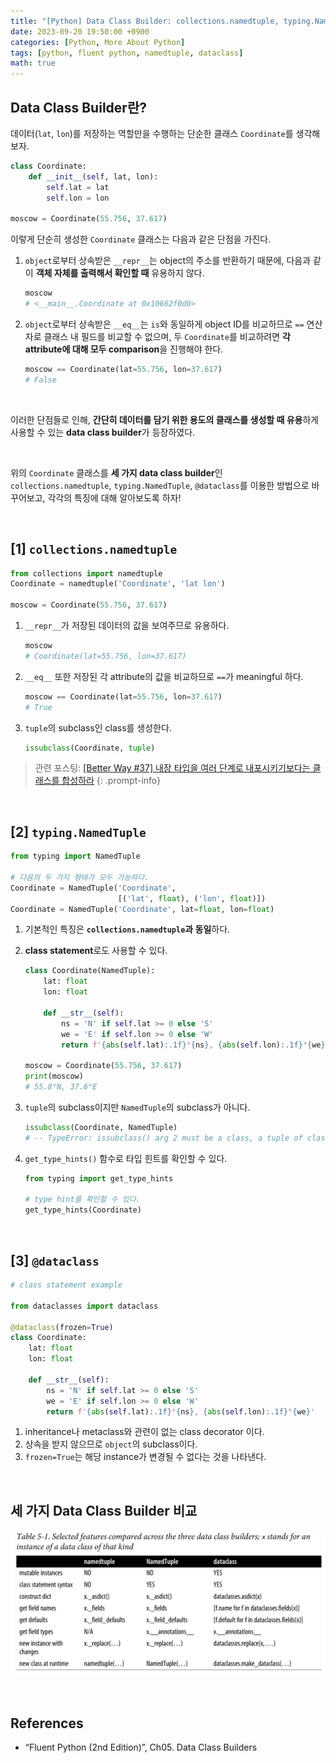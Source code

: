 ```yaml
---
title: "[Python] Data Class Builder: collections.namedtuple, typing.NamedTuple, @dataclass"
date: 2023-09-20 19:50:00 +0900
categories: [Python, More About Python]
tags: [python, fluent python, namedtuple, dataclass]
math: true
---
```


## Data Class Builder란?

데이터(`lat`, `lon`)를 저장하는 역할만을 수행하는 단순한 클래스 `Coordinate`를 생각해보자.

```python
class Coordinate:
    def __init__(self, lat, lon):
        self.lat = lat
        self.lon = lon

moscow = Coordinate(55.756, 37.617)
```

이렇게 단순히 생성한 `Coordinate` 클래스는 다음과 같은 단점을 가진다.

1. `object`로부터 상속받은 `__repr__`는 object의 주소를 반환하기 때문에, 다음과 같이 **객체 자체를 출력해서 확인할 때** 유용하지 않다.
    
    ```python
    moscow
    # <__main__.Coordinate at 0x10662f0d0>
    ```
    
2. `object`로부터 상속받은 `__eq__`는 `is`와 동일하게 object ID를 비교하므로 `==` 연산자로 클래스 내 필드를 비교할 수 없으며, 두 `Coordinate`를 비교하려면 **각 attribute에 대해 모두 comparison**을 진행해야 한다.
    
    ```python
    moscow == Coordinate(lat=55.756, lon=37.617)
    # False
    ```
    

<br>

이러한 단점들로 인해, <span class="hl">**간단히 데이터를 담기 위한 용도의 클래스를 생성할 때 유용**</span>하게 사용할 수 있는 **data class builder**가 등장하였다.

<br>

위의 `Coordinate` 클래스를 **세 가지 data class builder**인 `collections.namedtuple`, `typing.NamedTuple`, `@dataclass`를 이용한 방법으로 바꾸어보고, 각각의 특징에 대해 알아보도록 하자!

<br>

## [1] `collections.namedtuple`

```python
from collections import namedtuple
Coordinate = namedtuple('Coordinate', 'lat lon')

moscow = Coordinate(55.756, 37.617)
```

1. `__repr__`가 저장된 데이터의 값을 보여주므로 유용하다.
    
    ```python
    moscow
    # Coordinate(lat=55.756, lon=37.617)
    ```
    
2. `__eq__` 또한 저장된 각 attribute의 값을 비교하므로 `==`가 meaningful 하다.
    
    ```python
    moscow == Coordinate(lat=55.756, lon=37.617)
    # True
    ```
    
3. `tuple`의 subclass인 class를 생성한다.
    
    ```python
    issubclass(Coordinate, tuple)
    ```
    

> 관련 포스팅: [[Better Way #37] 내장 타입을 여러 단계로 내포시키기보다는 클래스를 합성하라](/posts/effective-python-05-better-way-37/)
{: .prompt-info}

<br>

## [2] `typing.NamedTuple`

```python
from typing import NamedTuple

# 다음의 두 가지 형태가 모두 가능하다.
Coordinate = NamedTuple('Coordinate',
                        [('lat', float), ('lon', float)])
Coordinate = NamedTuple('Coordinate', lat=float, lon=float)
```

1. 기본적인 특징은 **`collections.namedtuple`과 동일**하다.
2. **class statement**로도 사용할 수 있다.
    
    ```python
    class Coordinate(NamedTuple):
        lat: float
        lon: float
        
        def __str__(self):
            ns = 'N' if self.lat >= 0 else 'S'
            we = 'E' if self.lon >= 0 else 'W'
            return f'{abs(self.lat):.1f}°{ns}, {abs(self.lon):.1f}°{we}'
    
    moscow = Coordinate(55.756, 37.617)
    print(moscow)
    # 55.8°N, 37.6°E
    ```
    
3. `tuple`의 subclass이지만 `NamedTuple`의 subclass가 아니다.
    
    ```python
    issubclass(Coordinate, NamedTuple)
    # -- TypeError: issubclass() arg 2 must be a class, a tuple of classes, or a union
    ```
    
4. `get_type_hints()` 함수로 타입 힌트를 확인할 수 있다.
    
    ```python
    from typing import get_type_hints
    
    # type hint를 확인할 수 있다.
    get_type_hints(Coordinate)
    ```

<br>

## [3] `@dataclass`

```python
# class statement example

from dataclasses import dataclass

@dataclass(frozen=True)
class Coordinate:
    lat: float
    lon: float
    
    def __str__(self):
        ns = 'N' if self.lat >= 0 else 'S'
        we = 'E' if self.lon >= 0 else 'W'
        return f'{abs(self.lat):.1f}°{ns}, {abs(self.lon):.1f}°{we}'
```

1. inheritance나 metaclass와 관련이 없는 class decorator 이다.
2. 상속을 받지 않으므로 `object`의 subclass이다.
3. `frozen=True`는 해당 instance가 변경될 수 없다는 것을 나타낸다.

<br>

## 세 가지 Data Class Builder 비교

![](/assets/img/posts/Python/Fluent-Python/2023-09-20-01.png)

<br>

## References

- “Fluent Python (2nd Edition)”,  Ch05. Data Class Builders

